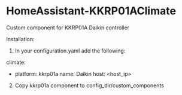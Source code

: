 # HomeAssistant-KKRP01AClimate
Custom component for KKRP01A Daikin controller

Installation:

1. In your configuration.yaml add the following:

climate:
  - platform: kkrp01a
    name: Daikin
    host: <host_ip>
    
2. Copy kkrp01a component to config_dir/custom_components    
